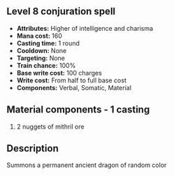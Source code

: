 ## Level 8 conjuration spell
- **Attributes:** Higher of intelligence and charisma
- **Mana cost:** 160
- **Casting time:** 1 round
- **Cooldown:** None
- **Targeting:** None
- **Train chance:** 100%
- **Base write cost:** 100 charges
- **Write cost:** From half to full base cost
- **Components:** Verbal, Somatic, Material
## Material components - 1 casting
1. 2 nuggets of mithril ore
## Description
Summons a permanent ancient dragon of random color
